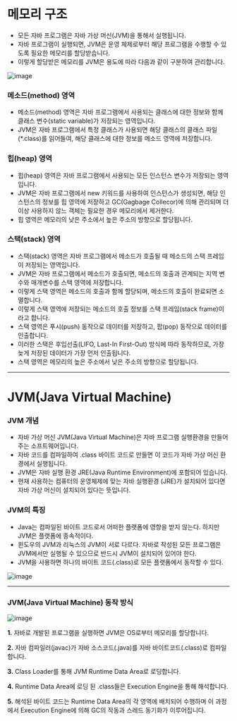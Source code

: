 # 메모리 구조

- 모든 자바 프로그램은 자바 가상 머신(JVM)을 통해서 실행됩니다.
- 자바 프로그램이 실행되면, JVM은 운영 체제로부터 해당 프로그램을 수행할 수 있도록 필요한 메모리를 할당받습니다.
- 이렇게 할당받은 메모리를 JVM은 용도에 따라 다음과 같이 구분하여 관리합니다.

![image](https://user-images.githubusercontent.com/74396651/197968889-7fb14e9c-2bc2-4f2f-b8ee-a811beb45443.png)

### 메소드(method) 영역

- 메소드(method) 영역은 자바 프로그램에서 사용되는 클래스에 대한 정보와 함께 클래스 변수(static variable)가 저장되는 영역입니다.
- JVM은 자바 프로그램에서 특정 클래스가 사용되면 해당 클래스의 클래스 파일(*.class)를 읽어들여, 해당 클래스에 대한 정보를 메소드 영역에 저장합니다.

### 힙(heap) 영역

- 힙(heap) 영역은 자바 프로그램에서 사용되는 모든 인스턴스 변수가 저장되는 영역입니다.
- JVM은 자바 프로그램에서 new 키워드를 사용하여 인스턴스가 생성되면, 해당 인스턴스의 정보를 힙 영역에 저장하고 GC(Gagbage Collecor)에 의해 관리되며 더 이상 사용하지 않느 객체는 필요한 경우 메모리에서 제거한다.
- 힙 영역은 메모리의 낮은 주소에서 높은 주소의 방향으로 할당됩니다.

### 스택(stack) 영역

- 스택(stack) 영역은 자바 프로그램에서 메소드가 호출될 때 메소드의 스택 프레임이 저장되는 영역입니다.
- JVM은 자바 프로그램에서 메소드가 호출되면, 메소드의 호출과 관계되는 지역 변수와 매개변수를 스택 영역에 저장합니다.
- 이렇게 스택 영역은 메소드의 호출과 함께 할당되며, 메소드의 호출이 완료되면 소멸합니다.
- 이렇게 스택 영역에 저장되는 메소드의 호출 정보를 스택 프레임(stack frame)이라고 합니다.
- 스택 영역은 푸시(push) 동작으로 데이터를 저장하고, 팝(pop) 동작으로 데이터를 인출합니다.
- 이러한 스택은 후입선출(LIFO, Last-In First-Out) 방식에 따라 동작하므로, 가장 늦게 저장된 데이터가 가장 먼저 인출됩니다.
- 스택 영역은 메모리의 높은 주소에서 낮은 주소의 방향으로 할당됩니다.

---

# JVM(Java Virtual Machine)

### JVM 개념

- 자바 가상 머신 JVM(Java Virtual Machine)은 자바 프로그램 실행환경을 만들어 주는 소프트웨어입니다.
- 자바 코드를 컴파일하여 .class 바이트 코드로 만들면 이 코드가 자바 가상 머신 환경에서 실행됩니다.
- JVM은 자바 실행 환경 JRE(Java Runtime Environment)에 포함되어 있습니다.
- 현재 사용하는 컴퓨터의 운영체제에 맞는 자바 실행환경 (JRE)가 설치되어 있다면 자바 가상 머신이 설치되어 있다는 뜻입니다.

### JVM의 특징

- Java는 컴파일된 바이트 코드로서 어떠한 플랫폼에 영향을 받지 않는다. 하지만 JVM은 플랫폼에 종속적이다.
- 윈도우의 JVM과 리눅스의 JVM이 서로 다르다. 자바로 작성된 모든 프로그램은 JVM에서만 실행될 수 있으므로 반드시 JVM이 설치되어 있어야 한다.
- JVM을 사용하면 하나의 바이트 코드(.class)로 모든 플랫폼에서 동작할 수 있다.

![image](https://user-images.githubusercontent.com/74396651/197968967-b76c7dc9-98ff-4c1a-860a-cdaa58252af9.png)

<hr>

### JVM(Java Virtual Machine) 동작 방식

![image](https://user-images.githubusercontent.com/74396651/197968943-1caae4d4-cacc-4205-9ce2-ed9ec9ee5d28.png)

**1.** 자바로 개발된 프로그램을 실행하면 JVM은 OS로부터 메모리를 할당합니다.

**2.** 자바 컴파일러(javac)가 자바 소스코드(.java)를 자바 바이트코드(.class)로 컴파일합니다.

**3.** Class Loader를 통해 JVM Runtime Data Area로 로딩합니다.

**4.** Runtime Data Area에 로딩 된 .class들은 Execution Engine을 통해 해석합니다.

**5.** 해석된 바이트 코드는 Runtime Data Area의 각 영역에 배치되어 수행하며 이 과정에서 Execution Engine에 의해 GC의 작동과 스레드 동기화가 이루어집니다.
